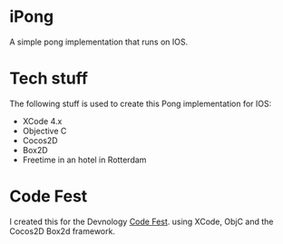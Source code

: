 # iPong
A simple pong implementation that runs on IOS.

# Tech stuff
The following stuff is used to create this Pong implementation for IOS:

* XCode 4.x
* Objective C
* Cocos2D
* Box2D
* Freetime in an hotel in Rotterdam

# Code Fest
I created this for the Devnology [Code Fest][1]. using XCode, ObjC and the Cocos2D Box2d framework.

[1]: http://devnology.nl/en/meetings/details/33-the-legacy-code-fest
